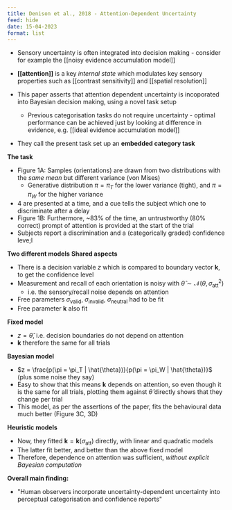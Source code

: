 ```yaml
---
title: Denison et al., 2018 - Attention-Dependent Uncertainty
feed: hide
date: 15-04-2023
format: list
---
```



- Sensory uncertainty is often integrated into decision making - consider for example the [[noisy evidence accumulation model]]

- **[[attention]]** is a key *internal state* which modulates key sensory properties such as [[contrast sensitivity]] and [[spatial resolution]]

- This paper asserts that attention dependent uncertainty is incoporated into Bayesian decision making, using a novel task setup
	- Previous categorisation tasks do not require uncertainty - optimal performance can be achieved just by looking at difference in evidence, e.g. [[ideal evidence accumulation model]]
	
- They call the present task set up an **embedded category task**

**The task**
- Figure 1A: Samples (orientations) are drawn from two distributions with the *same mean* but different variance (von Mises)
	- Generative distribution $\pi=\pi_T$ for the lower variance (tight), and $\pi=\pi_W$ for the higher variance
- 4 are presented at a time, and a cue tells the subject which one to discriminate after a delay
- Figure 1B: Furthermore, ~83% of the time, an untrustworthy (80% correct) prompt of attention is provided at the start of the trial
- Subjects report a discrimination and a (categorically graded) confidence leve;l

**Two different models**
**Shared aspects**
- There is a decision variable $z$ which is compared to boundary vector $\boldsymbol k$, to get the confidence level
- Measurement and recall of each orientation is noisy with $\hat{\theta}\sim\mathcal{N}(\theta, \sigma_\text{att}^2)$
	- i.e. the sensory/recall noise depends on attention
- Free parameters $\sigma_\text{valid}$, $\sigma_\text{invalid}$, $\sigma_\text{neutral}$ had to be fit
- Free parameter $\boldsymbol k$ also fit

**Fixed model**
- $z = \hat{\theta}$, i.e. decision boundaries do not depend on attention
- $\boldsymbol k$ therefore the same for all trials

**Bayesian model**
- $z = \frac{p(\pi = \pi_T | \hat{\theta})}{p(\pi = \pi_W | \hat{\theta})}$ (plus some noise they say)
- Easy to show that this means $\boldsymbol k$ depends on attention, so even though it is the same for all trials, plotting them against $\hat{\theta}$ directly shows that they change per trial
- This model, as per the assertions of the paper, fits the behavioural data much better (Figure 3C, 3D)


**Heuristic models**
- Now, they fitted $\boldsymbol k = \boldsymbol k(\sigma_\text{att})$ directly, with linear and quadratic models
- The latter fit better, and better than the above fixed model
- Therefore, dependence on attention was sufficient, *without explicit Bayesian computation*


**Overall main finding:**
- "Human observers incorporate uncertainty-dependent uncertainty into perceptual categorisation and confidence reports"